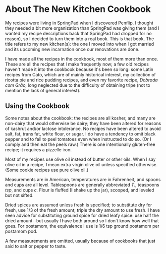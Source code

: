 # About The New Kitchen Cookbook

My recipes were living in SpringPad when I discovered Penflip.  I thought they needed a bit more organization than SpringPad was giving them (and I wanted my recipe descriptions back that SpringPad had dropped for no reason), so I decided to turn them into a real book.  This is that book.  The title refers to my new kitchen(s): the one I moved into when I got married and its upcoming new incarnation once our renovations are done.

I have made all the recipes in the cookbook, most of them more than once.  These are all the recipes that I make frequently now; a few old recipes haven't made it into the cookbook because it's been so long:  some Latin recipes from Cato, which are of mainly historical interest, my collection of ricotta pie and rice pudding recipes, and even my favorite recipe, *Dobrada com Grão*, long neglected due to the difficulty of obtaining tripe (not to mention the lack of general interest).

## Using the Cookbook

Some notes about the cookbook:  the recipes are all kosher, and many are non-dairy that would otherwise be dairy; they have been altered for reasons of kashrut and/or lactose intolerance.  No recipes have been altered to avoid salt, fat, trans fat, white flour, or sugar. I do have a tendency to omit black pepper and to fail to peel tomatoes even when instructed to do so.  (Or I comply and then eat the peels raw.)  There is one intentionally gluten-free recipe; it requires a pizzelle iron.

Most of my recipes use olive oil instead of butter or other oils.  When I say olive oil in a recipe, I mean extra virgin olive oil unless specified otherwise.  (Some cookie recipes use pure olive oil.)  

Measurements are in American, temperatures are in Fahrenheit, and spoons and cups are all level.  Tablespoons are generally abbreviated *T.*, teaspoons *tsp*, and cups *c.*  Flour is fluffed (I shake up the jar), scooped, and leveled but not sifted.  

Dried spices are assumed unless fresh is specified; to substitute dry for fresh, use 1/3 of the fresh amount; triple the dry amount to use fresh.  I have seen advice for substituting ground spice for dried leafy spice: use half the dried amount--but usually I have both around so I don't know how well that goes.  For postamom, the equivalence I use is 1/6 tsp ground postamom per postamom pod.

A few measurements are omitted, usually because of cookbooks that just said to salt or pepper to taste.

